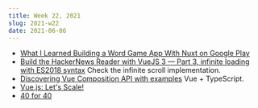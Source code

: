 ```yaml
---
title: Week 22, 2021
slug: 2021-w22
date: 2021-06-06
---
```


- [What I Learned Building a Word Game App With Nuxt on Google Play](https://css-tricks.com/what-i-learned-building-a-word-game-app-with-nuxt-on-google-play/)
- [Build the HackerNews Reader with VueJS 3 — Part 3, infinite loading with ES2018 syntax](https://techika.com/2021/05/29/build-hackernews-reader-vuejs-tailwind-p3/)
  Check the infinite scroll implementation.
- [Discovering Vue Composition API with examples](https://blog.asayer.io/discovering-vue-composition-api-with-examples)
  Vue + TypeScript.
- [Vue.js: Let's Scale!](https://www.maxpou.fr/vue-js-module-architecture)
- [40 for 40](https://chriscoyier.net/2021/06/04/40-for-40/)